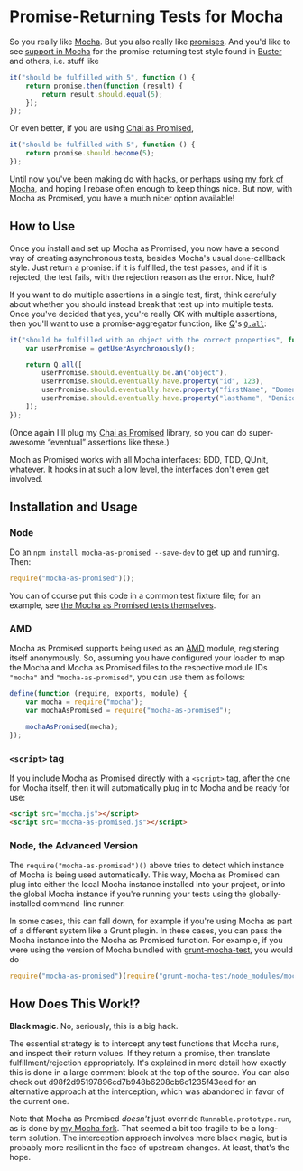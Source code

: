 # Promise-Returning Tests for Mocha

So you really like [Mocha][]. But you also really like [promises][]. And you'd like to see
[support in Mocha][mocha-issue] for the promise-returning test style found in [Buster][] and others, i.e. stuff like

```js
it("should be fulfilled with 5", function () {
    return promise.then(function (result) {
        return result.should.equal(5);
    });
});
```

Or even better, if you are using [Chai as Promised][],

```js
it("should be fulfilled with 5", function () {
    return promise.should.become(5);
});
```

Until now you've been making do with [hacks][], or perhaps using [my fork of Mocha][mocha-fork], and hoping I rebase
often enough to keep things nice. But now, with Mocha as Promised, you have a much nicer option available!

## How to Use

Once you install and set up Mocha as Promised, you now have a second way of creating asynchronous tests, besides Mocha's
usual `done`-callback style. Just return a promise: if it is fulfilled, the test passes, and if it is rejected, the test
fails, with the rejection reason as the error. Nice, huh?

If you want to do multiple assertions in a single test, first, think carefully about whether you should instead break
that test up into multiple tests. Once you've decided that yes, you're really OK with multiple assertions, then you'll
want to use a promise-aggregator function, like [Q][]'s [`Q.all`][Q.all]:

```js
it("should be fulfilled with an object with the correct properties", function () {
    var userPromise = getUserAsynchronously();

    return Q.all([
        userPromise.should.eventually.be.an("object"),
        userPromise.should.eventually.have.property("id", 123),
        userPromise.should.eventually.have.property("firstName", "Domenic"),
        userPromise.should.eventually.have.property("lastName", "Denicola")
    ]);
});
```

(Once again I'll plug my [Chai as Promised][] library, so you can do super-awesome “eventual” assertions like these.)

Moch as Promised works with all Mocha interfaces: BDD, TDD, QUnit, whatever. It hooks in at such a low level, the
interfaces don't even get involved.

## Installation and Usage

### Node

Do an `npm install mocha-as-promised --save-dev` to get up and running. Then:

```javascript
require("mocha-as-promised")();
```

You can of course put this code in a common test fixture file; for an example, see
[the Mocha as Promised tests themselves][fixturedemo].

### AMD

Mocha as Promised supports being used as an [AMD][amd] module, registering itself anonymously. So, assuming you have
configured your loader to map the Mocha and Mocha as Promised files to the respective module IDs `"mocha"` and
`"mocha-as-promised"`, you can use them as follows:

```javascript
define(function (require, exports, module) {
    var mocha = require("mocha");
    var mochaAsPromised = require("mocha-as-promised");

    mochaAsPromised(mocha);
});
```

### `<script>` tag

If you include Mocha as Promised directly with a `<script>` tag, after the one for Mocha itself, then it will
automatically plug in to Mocha and be ready for use:

```html
<script src="mocha.js"></script>
<script src="mocha-as-promised.js"></script>
```

### Node, the Advanced Version

The `require("mocha-as-promised")()` above tries to detect which instance of Mocha is being used automatically. This
way, Mocha as Promised can plug into either the local Mocha instance installed into your project, or into the global
Mocha instance if you're running your tests using the globally-installed command-line runner.

In some cases, this can fall down, for example if you're using Mocha as part of a different system like a Grunt plugin.
In these cases, you can pass the Mocha instance into the Mocha as Promised function. For example, if you were using
the version of Mocha bundled with [grunt-mocha-test][], you would do

```javascript
require("mocha-as-promised")(require("grunt-mocha-test/node_modules/mocha"));
```

## How Does This Work!?

**Black magic**. No, seriously, this is a big hack.

The essential strategy is to intercept any test functions that Mocha runs, and inspect their return values. If they
return a promise, then translate fulfillment/rejection appropriately. It's explained in more detail how exactly this is
done in a large comment block at the top of the source. You can also check out d98f2d95197896cd7b948b6208cb6c1235f43eed
for an alternative approach at the interception, which was abandoned in favor of the current one.

Note that Mocha as Promised *doesn't* just override `Runnable.prototype.run`, as is done by [my Mocha fork][mocha-fork].
That seemed a bit too fragile to be a long-term solution. The interception approach involves more black magic, but
is probably more resilient in the face of upstream changes. At least, that's the hope.


[Mocha]: http://visionmedia.github.com/mocha/
[promises]: http://www.slideshare.net/domenicdenicola/callbacks-promises-and-coroutines-oh-my-the-evolution-of-asynchronicity-in-javascript
[Buster]: http://busterjs.org/
[mocha-issue]: https://github.com/visionmedia/mocha/pull/329
[Chai as Promised]: https://github.com/domenic/chai-as-promised/
[hacks]: https://github.com/domenic/chai-as-promised/#working-with-non-promise%E2%80%93friendly-test-runners
[mocha-fork]: https://github.com/domenic/mocha/tree/promises
[Q]: https://github.com/kriskowal/q
[Q.all]: https://github.com/kriskowal/q#combination
[fixturedemo]: https://github.com/domenic/mocha-as-promised/tree/master/test/
[grunt-mocha-test]: https://npmjs.org/package/grunt-mocha-test
[amd]: https://github.com/amdjs/amdjs-api/wiki/AMD
